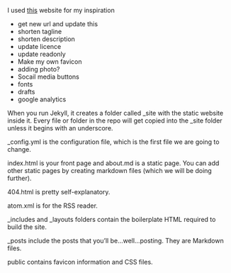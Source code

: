 I used [this](https://nikinath.github.io/build-blog-using-github-jekyll) website for my inspiration

- get new url and update this
- shorten tagline
- shorten description
- update licence
- update readonly
- Make my own favicon
- adding photo?
- Socail media buttons
- fonts
- drafts
- google analytics


When you run Jekyll, it creates a folder called \_site with the static website inside it. Every file or folder in the repo will get copied into the \_site folder unless it begins with an underscore.

\_config.yml is the configuration file, which is the first file we are going to change.

index.html is your front page and about.md is a static page. You can add other static pages by creating markdown files (which we will be doing further).

404.html is pretty self-explanatory.

atom.xml is for the RSS reader.

\_includes and \_layouts folders contain the boilerplate HTML required to build the site.

\_posts include the posts that you’ll be…well…posting. They are Markdown files.

public contains favicon information and CSS files.
